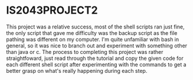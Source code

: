 # IS2043PROJECT2

This project was a relative success, most of the shell scripts ran just fine, the only script that gave me difficulty was the backup script as the file pathing was different on my computer. I'm quite unfamiliar with bash in general, so it was nice to branch out and experiment with something other than java or c. The process to completing this project was rather straightfoward, just read through the tutorial and copy the given code for each different shell script after experimenting with the commands to get a better grasp on what's really happening during each step.
